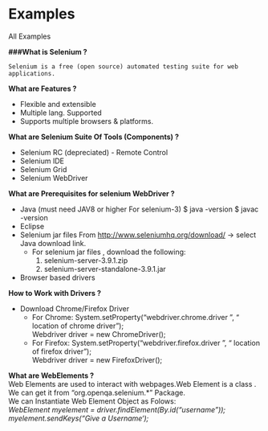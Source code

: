 # Examples
All Examples 


**###What is Selenium ?** <br/>

    Selenium is a free (open source) automated testing suite for web applications.


**What are Features ?**

 - Flexible and extensible
 - Multiple lang. Supported
 - Supports multiple browsers & platforms.

**What are Selenium Suite Of Tools (Components) ?**

 - Selenium RC (depreciated) - Remote Control
 - Selenium IDE
 - Selenium Grid
 - Selenium WebDriver

**What are Prerequisites for selenium WebDriver ?** 

 - Java  (must need JAV8 or higher For selenium-3)
   $ java -version
   $ javac -version
 - Eclipse
 - Selenium jar files 
    From http://www.seleniumhq.org/download/  → select Java download link.
    - For selenium jar files , download the following: 
      1) selenium-server-3.9.1.zip
      2) selenium-server-standalone-3.9.1.jar      
 - Browser based drivers
 
**How to Work with Drivers ?** 

 - Download Chrome/Firefox Driver
   - For Chrome:
      System.setProperty(“webdriver.chrome.driver ”, “ location of chrome driver”); <br/>
      Webdriver driver = new ChromeDriver();
   - For Firefox:
     System.setProperty(“webdriver.firefox.driver ”, “ location of firefox driver”); <br/>
     Webdriver driver = new FirefoxDriver();

**What are WebElements ?** <br/>
    Web Elements are used to interact with webpages.Web Element is a class . <br/>
    We can get it from  “org.openqa.selenium.*” Package. <br/>
    We can Instantiate Web Element Object as Folows:  <br/>
    *WebElement myelement = driver.findElement(By.id(“username”));*  <br/>
    *myelement.sendKeys(“Give a Username‘);* 
